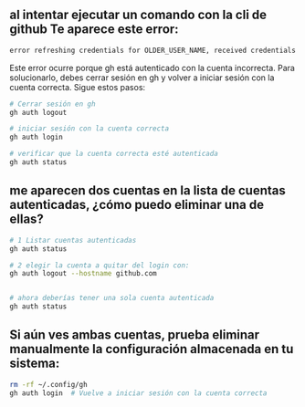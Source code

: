 ## al intentar ejecutar un comando con la cli de github Te aparece este error: 

```bash	
error refreshing credentials for OLDER_USER_NAME, received credentials for NEW_USER_NAME, did you use the correct account in the browser?
```	
Este error ocurre porque gh está autenticado con la cuenta incorrecta. Para solucionarlo, debes cerrar sesión en gh y volver a iniciar sesión con la cuenta correcta. Sigue estos pasos:

```bash	
# Cerrar sesión en gh
gh auth logout

# iniciar sesión con la cuenta correcta
gh auth login

# verificar que la cuenta correcta esté autenticada
gh auth status
```

## me aparecen dos cuentas en la lista de cuentas autenticadas, ¿cómo puedo eliminar una de ellas?

```bash
# 1 Listar cuentas autenticadas
gh auth status

# 2 elegir la cuenta a quitar del login con:
gh auth logout --hostname github.com


# ahora deberías tener una sola cuenta autenticada
gh auth status

```

## Si aún ves ambas cuentas, prueba eliminar manualmente la configuración almacenada en tu sistema:
```bash
rm -rf ~/.config/gh
gh auth login  # Vuelve a iniciar sesión con la cuenta correcta
```
